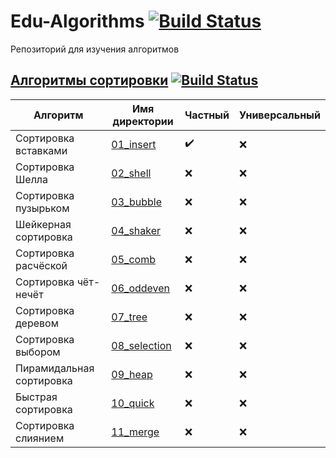 # Edu-Algorithms [![Build Status](https://travis-ci.org/SGCube/Edu-Algorithms.svg?branch=master)](https://travis-ci.org/SGCube/Edu-Algorithms)
Репозиторий для изучения алгоритмов

## [Алгоритмы сортировки](./01_sort) [![Build Status](https://travis-ci.org/SGCube/Edu-Algorithms.svg?branch=01_sort)](https://travis-ci.org/SGCube/Edu-Algorithms)

|Алгоритм|Имя директории|Частный|Универсальный|
|--------|--------------|-------|-------------|
|Сортировка вставками|[01_insert](./01_sort/01_insert)|✔️|❌|
|Сортировка Шелла|[02_shell](./01_sort/02_shell)|❌|❌|
|Сортировка пузырьком|[03_bubble](./01_sort/03_bubble)|❌|❌|
|Шейкерная сортировка|[04_shaker](./01_sort/04_shaker)|❌|❌|
|Сортировка расчёской|[05_comb](./01_sort/05_comb)|❌|❌|
|Сортировка чёт-нечёт|[06_oddeven](./01_sort/06_oddeven)|❌|❌|
|Сортировка деревом|[07_tree](./01_sort/07_tree)|❌|❌|
|Сортировка выбором|[08_selection](./01_sort/08_selection)|❌|❌|
|Пирамидальная сортировка|[09_heap](./01_sort/09_heap)|❌|❌|
|Быстрая сортировка|[10_quick](./01_sort/10_quick)|❌|❌|
|Сортировка слиянием|[11_merge](./01_sort/11_merge)|❌|❌|
